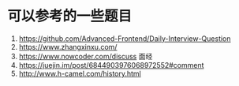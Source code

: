 # 可以参考的一些题目

1. https://github.com/Advanced-Frontend/Daily-Interview-Question
2. https://www.zhangxinxu.com/
3. https://www.nowcoder.com/discuss 面经
4. https://juejin.im/post/6844903976068972552#comment
5. http://www.h-camel.com/history.html
